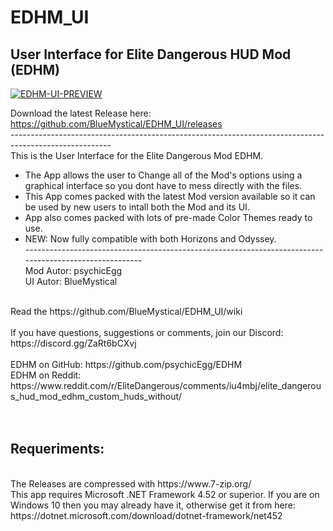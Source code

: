 # EDHM_UI
User Interface for Elite Dangerous HUD Mod (EDHM)
-------------------------------------------------------------------------------------------------------

<a href="#"><img src="https://i.ibb.co/sFdrZJn/EDHM-UI-PREVIEW.png" alt="EDHM-UI-PREVIEW" border="0"></a>

Download the latest Release here:  https://github.com/BlueMystical/EDHM_UI/releases<br>
-------------------------------------------------------------------------------------------------------<br>
This is the User Interface for the Elite Dangerous Mod EDHM.<br>
  * The App allows the user to Change all of the Mod's options using a graphical interface so you dont have to mess directly with the files.<br>
  * This App comes packed with the latest Mod version available so it can be used by new users to intall both the Mod and its UI.<br>
  * App also comes packed with lots of pre-made Color Themes ready to use.<br>
  * NEW:  Now fully compatible with both Horizons and Odyssey.<br>
-------------------------------------------------------------------------------------------------------<br>
Mod Autor:        psychicEgg<br>
UI Autor:         BlueMystical<br>
<br>
Read the https://github.com/BlueMystical/EDHM_UI/wiki
<br><br>
If you have questions, suggestions or comments, join our Discord: https://discord.gg/ZaRt6bCXvj
<br><br>
EDHM on GitHub:   https://github.com/psychicEgg/EDHM<br>
EDHM on Reddit:   https://www.reddit.com/r/EliteDangerous/comments/iu4mbj/elite_dangerous_hud_mod_edhm_custom_huds_without/
<br><br><br>
<h2>Requeriments:</h2><br>
The Releases are compressed with https://www.7-zip.org/<br>
This app requires Microsoft .NET Framework 4.52 or superior. If you are on Windows 10 then you may already have it, otherwise get it from here: https://dotnet.microsoft.com/download/dotnet-framework/net452<br>
